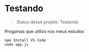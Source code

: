 # Testando

> Status desse projeto: Testando

Progamas que utilizo nos meus estudos

```
npm Install VS Code
node app.js
```
